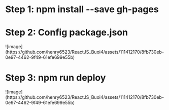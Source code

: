 <h1>Step 1: npm install --save gh-pages</h1>
<h1>Step 2: Config package.json</h1>
![image](https://github.com/henry6523/ReactJS_Buoi4/assets/111412170/8fb730eb-0e97-4462-9f49-61efe699e55b)
<h1>Step 3: npm run deploy</h1>
![image](https://github.com/henry6523/ReactJS_Buoi4/assets/111412170/8fb730eb-0e97-4462-9f49-61efe699e55b)

